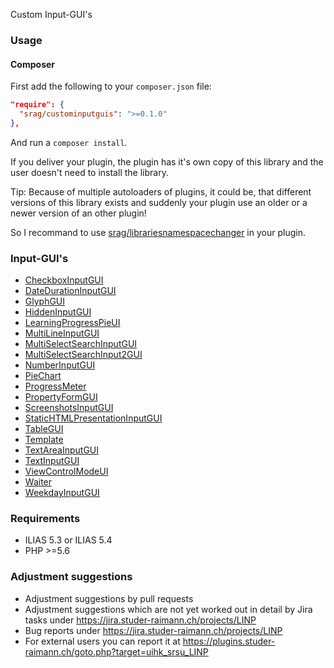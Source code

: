 Custom Input-GUI's

### Usage

#### Composer
First add the following to your `composer.json` file:
```json
"require": {
  "srag/custominputguis": ">=0.1.0"
},
```

And run a `composer install`.

If you deliver your plugin, the plugin has it's own copy of this library and the user doesn't need to install the library.

Tip: Because of multiple autoloaders of plugins, it could be, that different versions of this library exists and suddenly your plugin use an older or a newer version of an other plugin!

So I recommand to use [srag/librariesnamespacechanger](https://packagist.org/packages/srag/librariesnamespacechanger) in your plugin.

### Input-GUI's
* [CheckboxInputGUI](./src/CheckboxInputGUI/doc/CheckboxInputGUI.md)
* [DateDurationInputGUI](./src/DateDurationInputGUI/doc/DateDurationInputGUI.md)
* [GlyphGUI](./src/GlyphGUI/doc/GlyphGUI.md)
* [HiddenInputGUI](./src/HiddenInputGUI/doc/HiddenInputGUI.md)
* [LearningProgressPieUI](./src/LearningProgressPieUI/doc/LearningProgressPieUI.md)
* [MultiLineInputGUI](./src/MultiLineInputGUI/doc/MultiLineInputGUI.md)
* [MultiSelectSearchInputGUI](./src/MultiSelectSearchInputGUI/doc/MultiSelectSearchInputGUI.md)
* [MultiSelectSearchInput2GUI](./src/MultiSelectSearchInputGUI/doc/MultiSelectSearchInput2GUI.md)
* [NumberInputGUI](./src/NumberInputGUI/doc/NumberInputGUI.md)
* [PieChart](./src/PieChart/doc/PieChart.md)
* [ProgressMeter](./src/ProgressMeter/doc/ProgressMeter.md)
* [PropertyFormGUI](./src/PropertyFormGUI/doc/PropertyFormGUI.md)
* [ScreenshotsInputGUI](./src/ScreenshotsInputGUI/doc/ScreenshotsInputGUI.md)
* [StaticHTMLPresentationInputGUI](./src/StaticHTMLPresentationInputGUI/doc/StaticHTMLPresentationInputGUI.md)
* [TableGUI](./src/TableGUI/doc/TableGUI.md)
* [Template](./src/Template/doc/Template.md)
* [TextAreaInputGUI](./src/TextAreaInputGUI/doc/TextAreaInputGUI.md)
* [TextInputGUI](./src/TextInputGUI/doc/TextInputGUI.md)
* [ViewControlModeUI](./src/ViewControlModeUI/doc/ViewControlModeUI.md)
* [Waiter](./src/Waiter/doc/Waiter.md)
* [WeekdayInputGUI](./src/WeekdayInputGUI/doc/WeekdayInputGUI.md)

### Requirements
* ILIAS 5.3 or ILIAS 5.4
* PHP >=5.6

### Adjustment suggestions
* Adjustment suggestions by pull requests
* Adjustment suggestions which are not yet worked out in detail by Jira tasks under https://jira.studer-raimann.ch/projects/LINP
* Bug reports under https://jira.studer-raimann.ch/projects/LINP
* For external users you can report it at https://plugins.studer-raimann.ch/goto.php?target=uihk_srsu_LINP
